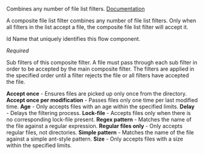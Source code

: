 
Combines any number of file list filters.
<a href="http://docs.spring.io/spring-integration/docs/2.2.6.RELEASE/reference/html/files.html#file-reading" target="_blank">Documentation</a>

A composite file list filter combines any number of file list filters. Only when all filters in the list accept a file, the composite file list filter will accept it.


Id
Name that uniquely identifies this flow component.

<i>Required</i>


Sub filters of this composite filter. A file must pass through each sub filter in order to be accepted by the main composite filter. The filters are applied in the specified order until a filter rejects the file or all filters have accepted the file.

<b>Accept once</b> - Ensures files are picked up only once from the directory. 
<b>Accept once per modification</b> - Passes files only one time per last modified time.
<b>Age</b> - Only accepts files with an age within the specified limits.
<b>Delay</b> - Delays the filtering process.
<b>Lock-file</b> - Accepts files only when there is no corresponding lock-file present.
<b>Regex pattern</b> - Matches the name of the file against a regular expression.
<b>Regular files only</b> - Only accepts regular files, not directories.
<b>Simple pattern</b> - Matches the name of the file against a simple ant-style pattern.
<b>Size</b> - Only accepts files with a size within the specified limits.

